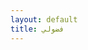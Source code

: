 ```yaml
---
layout: default
title: فضولي
---
```


<meta http-equiv="refresh" content="2;url=/fuduuli-clock/">
<style>
	#nav-links {
		position: absolute;
		transition: transform 0.5s 0s linear;
	}
	#logo {
		position: absolute;
		transition: transform 0.5s 0s linear;
	}
	#footer-links {
		display: none;
	}
</style>
<script>
	const navLinks = document.getElementById("nav-links");
	navLinks.style.transform = 'translateY(-200px)';
    navLinks.style.transform += 'translateX(150px)';
	navLinks.style.transform += 'rotate(0.25turn)';
	const logo = document.getElementById("logo");
	logo.parentElement.removeAttribute('href');
	logo.style.transform = 'translateY(200px)';
    logo.style.transform += 'translateX(-40vw)';
	logo.style.transform += 'scale(5)';
</script>
